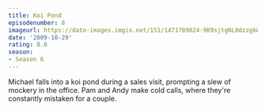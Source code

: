 ```yaml
---
title: Koi Pond
episodenumber: 8
imageurl: https://dato-images.imgix.net/151/1471789024-9K9sjtgNL0dzzgkWy2Yz7ZnNnGB.jpg?ixlib=rb-1.1.0&ch=DPR%2CWidth&auto=compress%2Cformat
date: '2009-10-29'
rating: 8.0
season:
- Season 6
---
```


Michael falls into a koi pond during a sales visit, prompting a slew of mockery in the office. Pam and Andy make cold calls, where they're constantly mistaken for a couple.